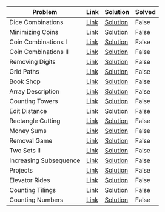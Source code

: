 | Problem                | Link                                         | Solution                                   | Solved   |
|------------------------|----------------------------------------------|--------------------------------------------|----------|
| Dice Combinations      | [Link](https://cses.fi/problemset/task/1633) | [Solution](./01_dice_combinations.py)      | False    |
| Minimizing Coins       | [Link](https://cses.fi/problemset/task/1634) | [Solution](./02_minimizing_coins.py)       | False    |
| Coin Combinations I    | [Link](https://cses.fi/problemset/task/1635) | [Solution](./03_coin_combinations_i.py)    | False    |
| Coin Combinations II   | [Link](https://cses.fi/problemset/task/1636) | [Solution](./04_coin_combinations_ii.py)   | False    |
| Removing Digits        | [Link](https://cses.fi/problemset/task/1637) | [Solution](./05_removing_digits.py)        | False    |
| Grid Paths             | [Link](https://cses.fi/problemset/task/1638) | [Solution](./06_grid_paths.py)             | False    |
| Book Shop              | [Link](https://cses.fi/problemset/task/1158) | [Solution](./07_book_shop.py)              | False    |
| Array Description      | [Link](https://cses.fi/problemset/task/1746) | [Solution](./08_array_description.py)      | False    |
| Counting Towers        | [Link](https://cses.fi/problemset/task/2413) | [Solution](./09_counting_towers.py)        | False    |
| Edit Distance          | [Link](https://cses.fi/problemset/task/1639) | [Solution](./10_edit_distance.py)          | False    |
| Rectangle Cutting      | [Link](https://cses.fi/problemset/task/1744) | [Solution](./11_rectangle_cutting.py)      | False    |
| Money Sums             | [Link](https://cses.fi/problemset/task/1745) | [Solution](./12_money_sums.py)             | False    |
| Removal Game           | [Link](https://cses.fi/problemset/task/1097) | [Solution](./13_removal_game.py)           | False    |
| Two Sets II            | [Link](https://cses.fi/problemset/task/1093) | [Solution](./14_two_sets_ii.py)            | False    |
| Increasing Subsequence | [Link](https://cses.fi/problemset/task/1145) | [Solution](./15_increasing_subsequence.py) | False    |
| Projects               | [Link](https://cses.fi/problemset/task/1140) | [Solution](./16_projects.py)               | False    |
| Elevator Rides         | [Link](https://cses.fi/problemset/task/1653) | [Solution](./17_elevator_rides.py)         | False    |
| Counting Tilings       | [Link](https://cses.fi/problemset/task/2181) | [Solution](./18_counting_tilings.py)       | False    |
| Counting Numbers       | [Link](https://cses.fi/problemset/task/2220) | [Solution](./19_counting_numbers.py)       | False    |